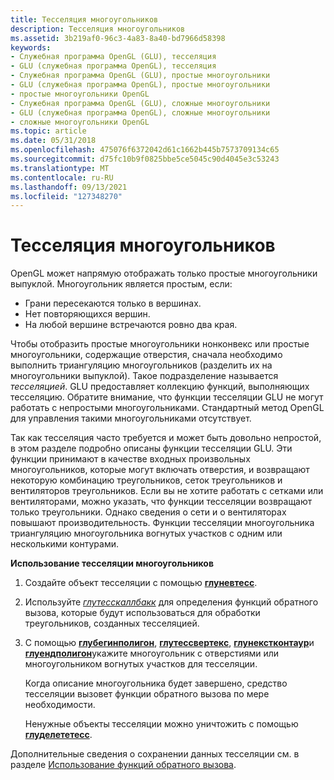 ```yaml
---
title: Тесселяция многоугольников
description: Тесселяция многоугольников
ms.assetid: 3b219af0-96c3-4a83-8a40-bd7966d58398
keywords:
- Служебная программа OpenGL (GLU), тесселяция
- GLU (служебная программа OpenGL), тесселяция
- Служебная программа OpenGL (GLU), простые многоугольники
- GLU (служебная программа OpenGL), простые многоугольники
- простые многоугольники OpenGL
- Служебная программа OpenGL (GLU), сложные многоугольники
- GLU (служебная программа OpenGL), сложные многоугольники
- сложные многоугольники OpenGL
ms.topic: article
ms.date: 05/31/2018
ms.openlocfilehash: 475076f6372042d61c1662b445b7573709134c65
ms.sourcegitcommit: d75fc10b9f0825bbe5ce5045c90d4045e3c53243
ms.translationtype: MT
ms.contentlocale: ru-RU
ms.lasthandoff: 09/13/2021
ms.locfileid: "127348270"
---
```

# <a name="tessellating-polygons"></a>Тесселяция многоугольников

OpenGL может напрямую отображать только простые многоугольники выпуклой. Многоугольник является простым, если:

-   Грани пересекаются только в вершинах.
-   Нет повторяющихся вершин.
-   На любой вершине встречаются ровно два края.

Чтобы отобразить простые многоугольники нонконвекс или простые многоугольники, содержащие отверстия, сначала необходимо выполнить триангуляцию многоугольников (разделить их на многоугольники выпуклой). Такое подразделение называется *тесселяцией*. GLU предоставляет коллекцию функций, выполняющих тесселяцию. Обратите внимание, что функции тесселяции GLU не могут работать с непростыми многоугольниками. Стандартный метод OpenGL для управления такими многоугольниками отсутствует.

Так как тесселяция часто требуется и может быть довольно непростой, в этом разделе подробно описаны функции тесселяции GLU. Эти функции принимают в качестве входных произвольных многоугольников, которые могут включать отверстия, и возвращают некоторую комбинацию треугольников, сеток треугольников и вентиляторов треугольников. Если вы не хотите работать с сетками или вентиляторами, можно указать, что функции тесселяции возвращают только треугольники. Однако сведения о сети и о вентиляторах повышают производительность. Функции тесселяции многоугольника триангуляцию многоугольника вогнутых участков с одним или несколькими контурами.

**Использование тесселяции многоугольников**

1.  Создайте объект тесселяции с помощью [**глуневтесс**](glunewtess.md).
2.  Используйте [*глутесскаллбакк*](glutess.md) для определения функций обратного вызова, которые будут использоваться для обработки треугольников, созданных тесселяцией.
3.  С помощью [**глубегинполигон**](glubeginpolygon.md), [**глутессвертекс**](glutessvertex.md), [**глунекстконтаур**](glunextcontour.md)и [**глуендполигон**](gluendpolygon.md)укажите многоугольник с отверстиями или многоугольником вогнутых участков для тесселяции.

    Когда описание многоугольника будет завершено, средство тесселяции вызовет функции обратного вызова по мере необходимости.

    Ненужные объекты тесселяции можно уничтожить с помощью [**глуделететесс**](gludeletetess.md).

Дополнительные сведения о сохранении данных тесселяции см. в разделе [Использование функций обратного вызова](using-callback-functions.md).

 

 




